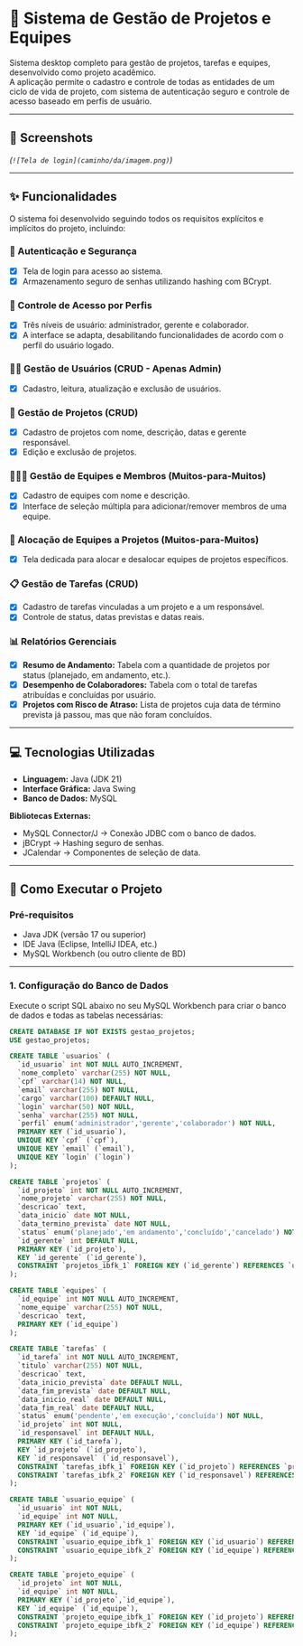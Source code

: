 # 🏦 Sistema de Gestão de Projetos e Equipes

Sistema desktop completo para gestão de projetos, tarefas e equipes, desenvolvido como projeto acadêmico.  
A aplicação permite o cadastro e controle de todas as entidades de um ciclo de vida de projeto, com sistema de autenticação seguro e controle de acesso baseado em perfis de usuário.

---

## 📸 Screenshots

*(`![Tela de login](caminho/da/imagem.png)`)*
  
---

## ✨ Funcionalidades

O sistema foi desenvolvido seguindo todos os requisitos explícitos e implícitos do projeto, incluindo:

### 🔐 Autenticação e Segurança
- [x] Tela de login para acesso ao sistema.  
- [x] Armazenamento seguro de senhas utilizando hashing com BCrypt.  

### 👥 Controle de Acesso por Perfis
- [x] Três níveis de usuário: administrador, gerente e colaborador.  
- [x] A interface se adapta, desabilitando funcionalidades de acordo com o perfil do usuário logado.  

### 🧑‍💼 Gestão de Usuários (CRUD - Apenas Admin)
- [x] Cadastro, leitura, atualização e exclusão de usuários.  

### 📂 Gestão de Projetos (CRUD)
- [x] Cadastro de projetos com nome, descrição, datas e gerente responsável.  
- [x] Edição e exclusão de projetos.  

### 👨‍👩‍👦 Gestão de Equipes e Membros (Muitos-para-Muitos)
- [x] Cadastro de equipes com nome e descrição.  
- [x] Interface de seleção múltipla para adicionar/remover membros de uma equipe.  

### 🔗 Alocação de Equipes a Projetos (Muitos-para-Muitos)
- [x] Tela dedicada para alocar e desalocar equipes de projetos específicos.  

### 📋 Gestão de Tarefas (CRUD)
- [x] Cadastro de tarefas vinculadas a um projeto e a um responsável.  
- [x] Controle de status, datas previstas e datas reais.  

### 📊 Relatórios Gerenciais
- [x] **Resumo de Andamento:** Tabela com a quantidade de projetos por status (planejado, em andamento, etc.).  
- [x] **Desempenho de Colaboradores:** Tabela com o total de tarefas atribuídas e concluídas por usuário.  
- [x] **Projetos com Risco de Atraso:** Lista de projetos cuja data de término prevista já passou, mas que não foram concluídos.  

---

## 💻 Tecnologias Utilizadas

- **Linguagem:** Java (JDK 21)  
- **Interface Gráfica:** Java Swing  
- **Banco de Dados:** MySQL  

**Bibliotecas Externas:**  
- MySQL Connector/J → Conexão JDBC com o banco de dados.  
- jBCrypt → Hashing seguro de senhas.  
- JCalendar → Componentes de seleção de data.  

---

## 🚀 Como Executar o Projeto

### Pré-requisitos
- Java JDK (versão 17 ou superior)  
- IDE Java (Eclipse, IntelliJ IDEA, etc.)  
- MySQL Workbench (ou outro cliente de BD)  

---

### 1. Configuração do Banco de Dados
Execute o script SQL abaixo no seu MySQL Workbench para criar o banco de dados e todas as tabelas necessárias:

```sql
CREATE DATABASE IF NOT EXISTS gestao_projetos;
USE gestao_projetos;

CREATE TABLE `usuarios` (
  `id_usuario` int NOT NULL AUTO_INCREMENT,
  `nome_completo` varchar(255) NOT NULL,
  `cpf` varchar(14) NOT NULL,
  `email` varchar(255) NOT NULL,
  `cargo` varchar(100) DEFAULT NULL,
  `login` varchar(50) NOT NULL,
  `senha` varchar(255) NOT NULL,
  `perfil` enum('administrador','gerente','colaborador') NOT NULL,
  PRIMARY KEY (`id_usuario`),
  UNIQUE KEY `cpf` (`cpf`),
  UNIQUE KEY `email` (`email`),
  UNIQUE KEY `login` (`login`)
);

CREATE TABLE `projetos` (
  `id_projeto` int NOT NULL AUTO_INCREMENT,
  `nome_projeto` varchar(255) NOT NULL,
  `descricao` text,
  `data_inicio` date NOT NULL,
  `data_termino_prevista` date NOT NULL,
  `status` enum('planejado','em andamento','concluído','cancelado') NOT NULL,
  `id_gerente` int DEFAULT NULL,
  PRIMARY KEY (`id_projeto`),
  KEY `id_gerente` (`id_gerente`),
  CONSTRAINT `projetos_ibfk_1` FOREIGN KEY (`id_gerente`) REFERENCES `usuarios` (`id_usuario`)
);

CREATE TABLE `equipes` (
  `id_equipe` int NOT NULL AUTO_INCREMENT,
  `nome_equipe` varchar(255) NOT NULL,
  `descricao` text,
  PRIMARY KEY (`id_equipe`)
);

CREATE TABLE `tarefas` (
  `id_tarefa` int NOT NULL AUTO_INCREMENT,
  `titulo` varchar(255) NOT NULL,
  `descricao` text,
  `data_inicio_prevista` date DEFAULT NULL,
  `data_fim_prevista` date DEFAULT NULL,
  `data_inicio_real` date DEFAULT NULL,
  `data_fim_real` date DEFAULT NULL,
  `status` enum('pendente','em execução','concluída') NOT NULL,
  `id_projeto` int NOT NULL,
  `id_responsavel` int DEFAULT NULL,
  PRIMARY KEY (`id_tarefa`),
  KEY `id_projeto` (`id_projeto`),
  KEY `id_responsavel` (`id_responsavel`),
  CONSTRAINT `tarefas_ibfk_1` FOREIGN KEY (`id_projeto`) REFERENCES `projetos` (`id_projeto`),
  CONSTRAINT `tarefas_ibfk_2` FOREIGN KEY (`id_responsavel`) REFERENCES `usuarios` (`id_usuario`)
);

CREATE TABLE `usuario_equipe` (
  `id_usuario` int NOT NULL,
  `id_equipe` int NOT NULL,
  PRIMARY KEY (`id_usuario`,`id_equipe`),
  KEY `id_equipe` (`id_equipe`),
  CONSTRAINT `usuario_equipe_ibfk_1` FOREIGN KEY (`id_usuario`) REFERENCES `usuarios` (`id_usuario`),
  CONSTRAINT `usuario_equipe_ibfk_2` FOREIGN KEY (`id_equipe`) REFERENCES `equipes` (`id_equipe`)
);

CREATE TABLE `projeto_equipe` (
  `id_projeto` int NOT NULL,
  `id_equipe` int NOT NULL,
  PRIMARY KEY (`id_projeto`,`id_equipe`),
  KEY `id_equipe` (`id_equipe`),
  CONSTRAINT `projeto_equipe_ibfk_1` FOREIGN KEY (`id_projeto`) REFERENCES `projetos` (`id_projeto`),
  CONSTRAINT `projeto_equipe_ibfk_2` FOREIGN KEY (`id_equipe`) REFERENCES `equipes` (`id_equipe`)
);
```



